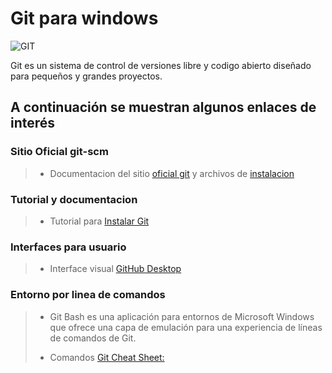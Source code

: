 #  Git para **windows**

![GIT](https://git-scm.com/images/logo@2x.png)

Git es un sistema de control de versiones libre y codigo abierto diseñado para pequeños y grandes proyectos. 

## A continuación se muestran algunos enlaces de interés
### Sitio Oficial git-scm
>- Documentacion del sitio [oficial git](https://git-scm.com/) y archivos de [instalacion](https://git-scm.com/download/win)
### Tutorial y documentacion
>- Tutorial para [Instalar Git](https://www.youtube.com/watch?v=ES2xtLyI-B8) 
### Interfaces para usuario
>- Interface visual [GitHub Desktop](https://desktop.github.com/)

### Entorno por linea de comandos
>- Git Bash es una aplicación para entornos de Microsoft Windows que ofrece una capa de emulación para una experiencia de líneas de comandos de Git.
>
>- Comandos [Git Cheat Sheet:](https://education.github.com/git-cheat-sheet-education.pdf)
>

